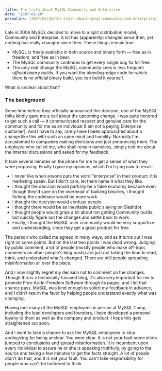 ```yaml
---
title: The truth about MySQL Community and Enterprise
date: "2007-01-20"
permalink: /2007/01/20/the-truth-about-mysql-community-and-enterprise/
---
```

Late in 2006 MySQL decided to move to a split distribution model, Community and Enterprise. A lot has (apparently) changed since then, yet nothing has really changed since then. These things remain true:

*   MySQL is freely available in both source and binary form &#8212; free as in freedom, and free as in beer.
*   The MySQL community continues to get every single bug fix for free.
*   The only real change the MySQL community sees is less frequent *official binary builds*. If you want the bleeding-edge code for which there is no official binary build, you can build it yourself.

What is unclear about that?

### The background

Some time before they officially announced this decision, one of the MySQL folks kindly gave me a call about the upcoming change. I was quite honored to get such a call &#8212; it communicated respect and genuine care for the community and for me as an individual (I am not a paying Enterprise customer). And I have to say, rarely have I been approached about a change like this with such an open mind and humility. Normally I'm accustomed to companies making decisions and just announcing them. The employee who called me, who shall remain nameless, simply told me about the internal discussions and asked for my feedback.

It took several minutes on the phone for me to get a sense of what they were proposing. Finally I gave my opinions, which I'm trying now to recall:

*   I never like when anyone puts the word "enterprise" in their product. It is marketing speak. But I don't care, let them name it what they like.
*   I thought the decision would partially be a false economy because even though they'd save on the overhead of building binaries, I thought forking the codebase would be more work.
*   I thought the decision would confuse people.
*   I thought there would be an inevitable public slaying on Slashdot.
*   I thought people would gripe a bit about not getting Community builds, but quickly figure out the changes and settle back to work.
*   Finally, I thought the MySQL user community would be very supportive and understanding, since they get a great product for free.

The person who called me agreed in many ways, and as it turns out I was right on some points. But on the last two points I was dead wrong. Judging by public comment, a lot of people (mostly people who make off-topic comments on other people's blog posts) are just not taking the time to read, think, and understand what's changed. There are still people spreading misinformation all over the place.

And I now slightly regret my decision not to comment on the changes. Though this is a technically focused blog, it's also very important for me to promote Free-As-In-Freedom Software through its pages, and I let that chance pass. MySQL was kind enough to solicit my feedback in advance, and I didn't return the favor by helping people understand exactly what was changing.

Having met many of the MySQL employees in person at MySQL Camp, including the lead developers and founders, I have developed a personal loyalty to them as well as the company and product. I hope this gets straightened out soon.

And I want to take a chance to ask the MySQL employees to stop apologizing for being unclear. You were clear. It is not your fault some idiots jumped to conclusions and spread misinformation. It is incumbent upon every individual to assure he or she is speaking truthfully, by going to the source and taking a few minutes to get the facts straight. A lot of people didn't do that, and it is not your fault. You can't take responsibility for people who can't be bothered to think.
